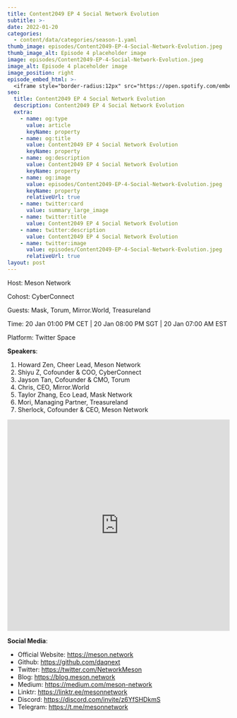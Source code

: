 ```yaml
---
title: Content2049 EP 4 Social Network Evolution
subtitle: >-
date: 2022-01-20
categories:
  - content/data/categories/season-1.yaml
thumb_image: episodes/Content2049-EP-4-Social-Network-Evolution.jpeg
thumb_image_alt: Episode 4 placeholder image
image: episodes/Content2049-EP-4-Social-Network-Evolution.jpeg
image_alt: Episode 4 placeholder image
image_position: right
episode_embed_html: >-
  <iframe style="border-radius:12px" src="https://open.spotify.com/embed/episode/6uPJ2MYLVPJPzivQ92f2h5?utm_source=generator" width="100%" height="152" frameBorder="0" allowfullscreen="" allow="autoplay; clipboard-write; encrypted-media; fullscreen; picture-in-picture"></iframe>
seo:
  title: Content2049 EP 4 Social Network Evolution
  description: Content2049 EP 4 Social Network Evolution
  extra:
    - name: og:type
      value: article
      keyName: property
    - name: og:title
      value: Content2049 EP 4 Social Network Evolution
      keyName: property
    - name: og:description
      value: Content2049 EP 4 Social Network Evolution
      keyName: property
    - name: og:image
      value: episodes/Content2049-EP-4-Social-Network-Evolution.jpeg
      keyName: property
      relativeUrl: true
    - name: twitter:card
      value: summary_large_image
    - name: twitter:title
      value: Content2049 EP 4 Social Network Evolution
    - name: twitter:description
      value: Content2049 EP 4 Social Network Evolution
    - name: twitter:image
      value: episodes/Content2049-EP-4-Social-Network-Evolution.jpeg
      relativeUrl: true
layout: post
---
```


Host: Meson Network

Cohost: CyberConnect

Guests: Mask, Torum, Mirror.World, Treasureland

Time: 20 Jan 01:00 PM CET | 20 Jan 08:00 PM SGT | 20 Jan 07:00 AM EST

Platform: Twitter Space

**Speakers**:

1. Howard Zen, Cheer Lead, Meson Network
2. Shiyu Z, Cofounder & COO, CyberConnect
3. Jayson Tan, Cofounder & CMO, Torum
4. Chris, CEO, Mirror.World
5. Taylor Zhang, Eco Lead, Mask Network 
6. Mori, Managing Partner, Treasureland
7. Sherlock, Cofounder & CEO, Meson Network

<iframe width="100%" height="480" src="https://www.youtube.com/embed/q-W2VJmoy7Q" title="YouTube video player" frameborder="0" allow="accelerometer; autoplay; clipboard-write; encrypted-media; gyroscope; picture-in-picture" allowfullscreen></iframe>

**Social Media**:

- Official Website: https://meson.network
- Github: https://github.com/daqnext
- Twitter: https://twitter.com/NetworkMeson
- Blog: https://blog.meson.network
- Medium: https://medium.com/meson-network
- Linktr: https://linktr.ee/mesonnetwork
- Discord: https://discord.com/invite/z6YfSHDkmS
- Telegram: https://t.me/mesonnetwork